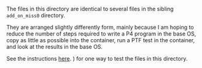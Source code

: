 The files in this directory are identical to several files in the
sibling `add_on_miss0` directory.

They are arranged slightly differently form, mainly because I am
hoping to reduce the number of steps required to write a P4 program in
the base OS, copy as little as possible into the container, run a PTF
test in the container, and look at the results in the base OS.

See the instructions
[here](README-install-ipdk-networking-container-ubuntu-20.04-and-test.md#running-a-p4-program-and-testing-it-using-a-ptf-test).
) for one way to test the files in this directory.
